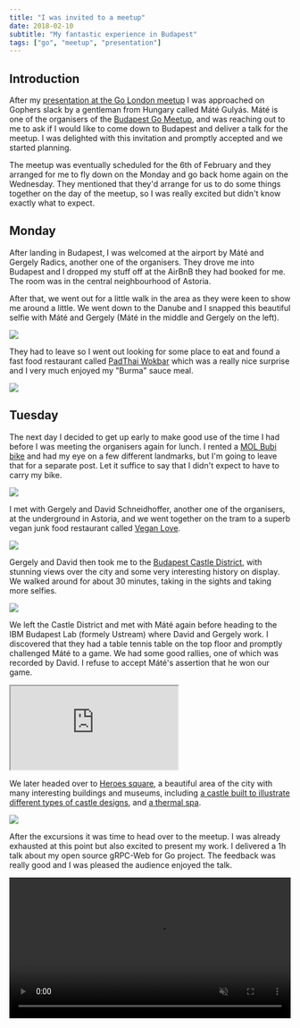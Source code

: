 ```yaml
---
title: "I was invited to a meetup"
date: 2018-02-10
subtitle: "My fantastic experience in Budapest"
tags: ["go", "meetup", "presentation"]
---
```


## Introduction

After my [presentation at the Go London meetup](/page/presentations) I was
approached on Gophers slack by a gentleman from Hungary called Máté Gulyás.
Máté is one of the organisers of the
[Budapest Go Meetup](https://www.meetup.com/go-budapest/), and was reaching
out to me to ask if I would like to come down to Budapest and deliver a
talk for the meetup. I was delighted with this invitation and promptly
accepted and we started planning.

The meetup was eventually scheduled for the 6th of February and they
arranged for me to fly down on the Monday and go back home again on
the Wednesday. They mentioned that they'd arrange for us to do some things
together on the day of the meetup, so I was really excited but didn't
know exactly what to expect.

## Monday

After landing in Budapest, I was welcomed at the airport by Máté and
Gergely Radics, another one of the organisers. They drove me into Budapest
and I dropped my stuff off at the AirBnB they had booked for me. The room
was in the central neighbourhood of Astoria.

After that, we went out for a little walk in the area as they were keen
to show me around a little. We went down to the Danube and I snapped this
beautiful selfie with Máté and Gergely (Máté in the middle and Gergely
on the left).

<a href='https://photos.google.com/share/AF1QipOhwgiwOPsGIkPzKRy4TuDWj4f-KxUmRlm9mQxJHpwUnzEIAW-J-R_2v5q-M_4VRg?key=RDE5V0YxZlVDRGRyX1ZpTWRBajRmMFJCRFFJRkt3'><img src='https://lh3.googleusercontent.com/2-b2NQcacZdkaq91YX4c8BmlcPZNbpKheWz3Yjn_oV4ZaNMj2nqSTVniz3nn5RWku0Bp3tWka7o9VwJKlVpuVW8fnDi0578i7lmbkbSa0S26b6lRypqHyjZHKRS7tl8RMRotUrbAcO0' /></a>

They had to leave so I went out looking for some place to eat and found
a fast food restaurant called [PadThai Wokbar](http://padthaiwokbar.com/en/)
which was a really nice surprise and I very much enjoyed my "Burma" sauce
meal.

<a href='https://photos.google.com/share/AF1QipPzaY5gZkLVOjEjRlCuQES8tXFI2-2tkEXrk8Dh_5gLZ6uSRAnX2of7cB2bSOI26g?key=elVoR3BraEZVcFF5VVBhR3hTOTJpMTdSN05XNHlR'><img src='https://lh3.googleusercontent.com/7o_YACiSojW1amHGchn8x52VmQeJmFnWByFHT6EbEdzKul5FXZySlRn7j96Y3JiSM88eEq-ji16qC5RMYBkcbg2YquF5i6jfUczErva2THrVjwx7lD9nvYc7IjzPkdAAu2VV_kdqpDk' /></a>

## Tuesday

The next day I decided to get up early to make good use of the time I had
before I was meeting the organisers again for lunch. I rented a
[MOL Bubi bike](https://molbubi.bkk.hu/) and had my eye on a few different
landmarks, but I'm going to leave that for a separate post. Let it suffice
to say that I didn't expect to have to carry my bike.

<a href='https://photos.google.com/share/AF1QipM4CmKc3qSGLImr3iKkc9nviSylkMQjiGMkGp1Y5iPFC12Yofs6aTu9zW_HBbdYFg?key=d1QwVE5JcnVYNDUyUkswaC1Wbms1R0cwbEtQYU53'><img src='https://lh3.googleusercontent.com/6Q7Jo19rOOEGilwLl6EAknZOdvKEpB3cKRj7V67gmJAVx05L38l8e1Ybyx8GAhko2i31xcioWvAk1Yf0cfOghPL2ooGfke5hfq3LTeKZIjlv70RHKoRKTA4ZWTBwe9ELZQG9jC40ulE' /></a>


I met with Gergely and David Schneidhoffer, another one of the organisers,
at the underground in Astoria, and we went together on the tram to a superb
vegan junk food restaurant called [Vegan Love](http://www.veganlove.hu/).

<a href='https://photos.google.com/share/AF1QipNqrM4Ib2MRs3m4PxIRNQFoJd48GSaTwT3fBfgxdxSGPdN6HhEflRlHHufVMxmsNA?key=MHA5NmxNMEVYcTFaQmhlMkY2RnNGYUxGb1hyXzl3'><img src='https://lh3.googleusercontent.com/ColfRR34sBkQsVY7M3LToR9wSBqwe9LyjrjHFvNxrc1KiSmuiu_SVnm1ETiKqDfyIIhU4oarFnZLDg-3MRl3nqAFF4VCCbUPMWCLYjGUkpTLYJTPwbrc7HaHufJo02ZjrjppqO8sJeo' /></a>

Gergely and David then took me to the
[Budapest Castle District](https://www.budapestbylocals.com/budapest-castle-district.html),
with stunning views over the city and some very interesting history on
display. We walked around for about 30 minutes, taking in the sights and
taking more selfies.

<a href='https://photos.google.com/share/AF1QipMkCROk2QEeNQA0a4aJqGUfjbWu_N4xf_lnjkS7ixUAOMS30o5C3T9HQE7sStKQvw?key=RlJ2NldhbnczRkV4dkFSaUx4dldOb0VReHJaSXJR'><img src='https://lh3.googleusercontent.com/hwtQaQDyPOsH5UWPLujPpY9xeoLHPYY3hJoq8OiMG50klP1c2Sa26BKxSj827jQdzhgvbjU38ZlNKaCJlm71vcLYfL4vf_lVkc49zKSYgX_iy0YJtWSIAUwmkgK8RP0cBUmt9Uf-5F4' /></a>

We left the Castle District and met with Máté again before heading to
the IBM Budapest Lab (formely Ustream) where David and Gergely work.
I discovered that they had a table tennis table on the top floor
and promptly challenged Máté to a game. We had some good rallies,
one of which was recorded by David. I refuse to accept Máté's assertion
that he won our game.

<div class="wrap">
    <iframe src="https://drive.google.com/file/d/1uIITy9fm8aPkPfVThP_m-mp0qjm3nf1zxw/preview"></iframe>
</div>

We later headed over to
[Heroes square](https://en.wikipedia.org/wiki/H%C5%91s%C3%B6k_tere), a beautiful
area of the city with many interesting buildings and museums, including
[a castle built to illustrate different types of castle designs](https://en.wikipedia.org/wiki/Vajdahunyad_Castle), and
[a thermal spa](http://szechenyispabaths.com/).

<a href='https://photos.google.com/share/AF1QipMFTcnMywWesNZuZm0vHthzm734lSO2jbhxZM1U5S1QzteAIkL3ZI30df-1Jjc0vg?key=N25vOGJLMC16SFBMbnVpMWQ4SGNFX056eWZWal93'><img src='https://lh3.googleusercontent.com/K0LjBO5C8ZrJ7hPyM-5-Do5txlQ6tvUH7u4SlJW0VFQwLrKT3fpo1HiWquXyRA-a2JfoELdvdTV6c-0PWlFza69AQNmLI8OL1x-wqwAgvFW2DxqWGjo_UWmT09F4ov0rwGVN3LDqifM' /></a>

After the excursions it was time to head over to the meetup. I was already
exhausted at this point but also excited to present my work. I delivered
a 1h talk about my open source gRPC-Web for Go project. The feedback
was really good and I was pleased the audience enjoyed the talk.

<video src="/img/meetup.mp4" width="100%" preload="metadata" controls muted/>

We then headed down to a nearby pub for some drinks and chatting, and of course
to watch the
[SpaceX Falcon Heavy Launch](https://www.youtube.com/watch?v=wbSwFU6tY1c).
A good time was had by all and I headed back to the apartment, intoxicated with
more than just the happy experiences of the day and the people I met.

<a href='https://photos.google.com/share/AF1QipOxY7qU6AggbvRzpPoWvawIYXAbbQXw3LyoZliXWAImDiCtpa4AtSMNTOVW-Att2Q?key=aUdwTEhXZlZvYkFGWENBQlp3eXVrdHVIbnR5QVJn'><img src='https://lh3.googleusercontent.com/H4JOwbKNdrE7rNJWHX8SsE3Wehpkh6r10DP9HuaZSQk6bv3uazVipOVrMCKyyFiBxS3MnR8-qIMr0RsGRpLN6kEntyWOI76SjqqhQjps_E66tHDtYFT8fSH0ldQPP_QUXADpOxDQA-E' /></a>

## Wednesday

The next day I headed back to the Castle District to visit the much recommended
[Hospital in the Rock](https://www.sziklakorhaz.eu/en). I enjoyed the visit,
but unfortunately no photos were allowed inside so I only have my own memories
of the tour. There was a special exhibition about nuclear weapons at the end
which I particularly enjoyed, and it included one of the
[paper cranes](https://www.japantimes.co.jp/news/2016/06/09/national/hiroshima-peace-museum-puts-obamas-paper-cranes-display/)
given by former US President Barack Obama to the Hiroshima Peace Memorial
Museum during his visit in May 2016. On the way out of the museum it started
snowing like _crazy_, which was a cool and slightly surreal experience as I've
grown accustomed to the mild British climate where snow is very rare.

<a href='https://photos.google.com/share/AF1QipPR9OKd8M7SGp8lXK4bL5wzybS5EHYesi1sqABmVT8krQWPz4x_EDzP-yIdfErUdg?key=MHhwd09HaTUzaHFLbGNDMGo3RGV5SzFfNGJaYkFR'><img src='https://lh3.googleusercontent.com/XsJWTRNxWgLjc77COLjgFvQZZhu7cR-hThSNSdxS272JMWVm2dum__cRheU2qMWCNSosG2Xga8-a2OMorQ3Z8SMPFGQ2PfPbyTD7LUpD4jIzs-0h01s8Yx-rFpd3jAmm9pc_lV0j2Lg' /></a>

I later met up with David at [Vegan Love](http://www.veganlove.hu/) again
since I loved it so much the first time. I wasn't disappointed the second
time either, and it's become one of my all time favourite restaurants.
Definitely in itself a great reason to go back to Budapest.

We had some time to kill before I needed to go to the airport so David
drove me up into the hills of Buda to show me a nice view of the city.
Unfortunately, when we got there, we discovered that the visibility was,
at best, limited.

<a href='https://photos.google.com/share/AF1QipND6FzctSMWDrfI656GjjPY_w3J1xISsauOFsivCCbVlYYSWulzFJLvPf7PCoaBFg?key=cDA1Tjg0LXNzZnViTENZZnhDNTROMFVESmh6ekFB'><img src='https://lh3.googleusercontent.com/qVMvvZjFgFj3tyojCGLpmwd1dbbi7nE7Ilux14ljs7iJGxl58V-Unuz_7sAMuF4MC9XFhxnK7X9K0g7ZsYeZ7pA5Qlr6KUtk3KUbB4gn9_w4NYaRBwlQ3oBat1FQ3X7uXNHSsaJA_fg' /></a>

We did however run into a man who was taking advantage of the sudden snow
by taking out his snowboard and _kite_ for some snowboard-kiting (?). We
helped him get off the ground and took some pictures and it looked really
fun but also very difficult and complicated.

<a href='https://photos.google.com/share/AF1QipPOBJt-Z4JCs5i3CtNc7CBCoCG21La20Rzd4liQK18anTeR6-dwmX8gSxPOhs_O5g?key=QkZySjhqUjcxc3gxanBaSVZ2dDN4XzFxcHdsLTl3'><img src='https://lh3.googleusercontent.com/XxKheI1fOOFo1qdRjroR5hl50uGEkAx0e31tQuOBJ5lArppT3IcIpH3ys1wUcTo6-wApLvQ5CLBlqR6fGGAKW9QulkFCsPe6m4tTAt5inOPJyBM8yCohh-YYGMPIKshwmLGmC6MI6RM' /></a>

After that, we went to the airport and I had to say goodbye to David and
Hungary, but what an amazing couple of days it was! I'm incredibly
grateful to Máté, Gergely, David and Márk Sági-Kazár, the fourth
organiser who was unfortunately ill during my visit, for my invitation
and for their lovely reception. I had a great time and I look forward
both to visiting Budapest again and to meet my new friends again,
whichever comes first.
